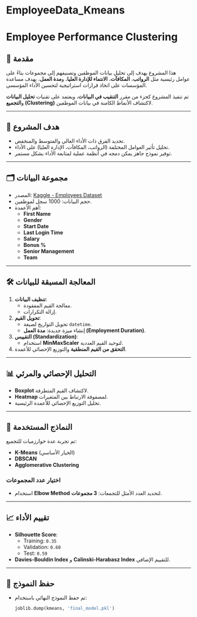 # EmployeeData_Kmeans
# Employee Performance Clustering

## 📌 مقدمة
هذا المشروع يهدف إلى تحليل بيانات الموظفين وتصنيفهم إلى مجموعات بناءً على عوامل رئيسية مثل **الرواتب**، **المكافآت**، **الانتماء للإدارة العليا**، و**مدة العمل**، بهدف مساعدة المؤسسات على اتخاذ قرارات استراتيجية لتحسين الأداء المؤسسي.

تم تنفيذ المشروع كجزء من مقرر **التنقيب في البيانات**، ويعتمد على تقنيات **تحليل البيانات** و**التجميع (Clustering)** لاكتشاف الأنماط الكامنة في بيانات الموظفين.

---

## 🎯 هدف المشروع
- تحديد الفرق ذات الأداء العالي والمتوسط والمنخفض.
- تحليل تأثير العوامل المختلفة (الرواتب، المكافآت، الإدارة العليا) على الأداء.
- توفير نموذج جاهز يمكن دمجه في أنظمة عملية لمتابعة الأداء بشكل مستمر.

---

## 🗂 مجموعة البيانات
- المصدر: [Kaggle - Employees Dataset](https://www.kaggle.com/)
- حجم البيانات: 1000 سجل لموظفين.
- أهم الأعمدة:
  - **First Name**
  - **Gender**
  - **Start Date**
  - **Last Login Time**
  - **Salary**
  - **Bonus %**
  - **Senior Management**
  - **Team**

---

## 🛠 المعالجة المسبقة للبيانات
1. **تنظيف البيانات**:
   - معالجة القيم المفقودة.
   - إزالة التكرارات.
2. **تحويل القيم**:
   - تحويل التواريخ لصيغة `datetime`.
   - إنشاء ميزة جديدة: **مدة العمل (Employment Duration)**.
3. **التقييس (Standardization)**:
   - استخدام **MinMaxScaler** لتوحيد القيم العددية.
4. **التحقق من القيم المنطقية** والتوزيع الإحصائي للأعمدة.

---

## 📊 التحليل الإحصائي والمرئي
- **Boxplot** لاكتشاف القيم المتطرفة.
- **Heatmap** لمصفوفة الارتباط بين المتغيرات.
- تحليل التوزيع الإحصائي للأعمدة الرئيسية.

---

## 🤖 النماذج المستخدمة
تم تجربة عدة خوارزميات للتجميع:
- **K-Means** (الخيار الأساسي)
- **DBSCAN**
- **Agglomerative Clustering**

### اختيار عدد المجموعات
- استخدام **Elbow Method** لتحديد العدد الأمثل للتجمعات: **3 مجموعات**.

---

## 📈 تقييم الأداء
- **Silhouette Score**:
  - Training: `0.35`
  - Validation: `0.60`
  - Test: `0.59`
- **Davies-Bouldin Index** و **Calinski-Harabasz Index** للتقييم الإضافي.

---

## 💾 حفظ النموذج
- تم حفظ النموذج النهائي باستخدام:
  ```python
  joblib.dump(kmeans, 'final_model.pkl')
